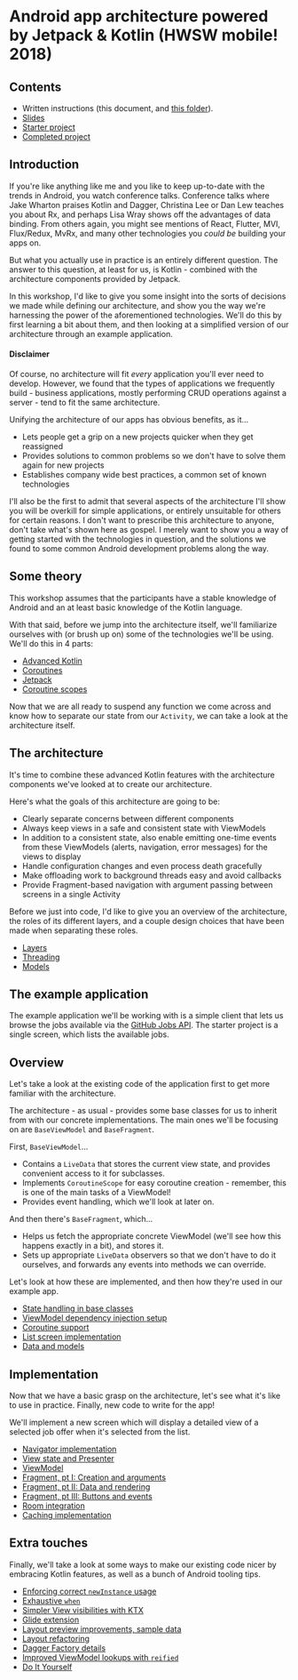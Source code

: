 # Android app architecture powered by Jetpack & Kotlin (HWSW mobile! 2018)

## Contents

- Written instructions (this document, and [this folder](./docs)).
- [Slides](./slides/slides.pdf)
- [Starter project](./projects/starter) 
- [Completed project](./projects/complete)

## Introduction

If you're like anything like me and you like to keep up-to-date with the trends in Android, you watch conference talks. Conference talks where Jake Wharton praises Kotlin and Dagger, Christina Lee or Dan Lew teaches you about Rx, and perhaps Lisa Wray shows off the advantages of data binding. From others again, you might see mentions of React, Flutter, MVI, Flux/Redux, MvRx, and many other technologies you _could be_ building your apps on.

But what you actually use in practice is an entirely different question. The answer to this question, at least for us, is Kotlin - combined with the architecture components provided by Jetpack.

In this workshop, I'd like to give you some insight into the sorts of decisions we made while defining our architecture, and show you the way we're harnessing the power of the aforementioned technologies. We'll do this by first learning a bit about them, and then looking at a simplified version of our architecture through an example application.

#### Disclaimer

Of course, no architecture will fit _every_ application you'll ever need to develop. However, we found that the types of applications we frequently build - business applications, mostly performing CRUD operations against a server - tend to fit the same architecture. 

Unifying the architecture of our apps has obvious benefits, as it... 
- Lets people get a grip on a new projects quicker when they get reassigned
- Provides solutions to common problems so we don't have to solve them again for new projects
- Establishes company wide best practices, a common set of known technologies

I'll also be the first to admit that several aspects of the architecture I'll show you will be overkill for simple applications, or entirely unsuitable for others for certain reasons. I don't want to prescribe this architecture to anyone, don't take what's shown here as gospel. I merely want to show you a way of getting started with the technologies in question, and the solutions we found to some common Android development problems along the way.

## Some theory

This workshop assumes that the participants have a stable knowledge of Android and an at least basic knowledge of the Kotlin language.

With that said, before we jump into the architecture itself, we'll familiarize ourselves with (or brush up on) some of the technologies we'll be using. We'll do this in 4 parts:

- [Advanced Kotlin](./docs/1_theory/advanced-kotlin.md)
- [Coroutines](./docs/1_theory/coroutines.md)
- [Jetpack](./docs/1_theory/jetpack.md)
- [Coroutine scopes](./docs/1_theory/coroutine-scopes.md)

Now that we are all ready to suspend any function we come across and know how to separate our state from our `Activity`, we can take a look at the architecture itself.

## The architecture

It's time to combine these advanced Kotlin features with the architecture components we've looked at to create our architecture.

Here's what the goals of this architecture are going to be:
- Clearly separate concerns between different components
- Always keep views in a safe and consistent state with ViewModels
- In addition to a consistent state, also enable emitting one-time events from these ViewModels (alerts, navigation, error messages) for the views to display
- Handle configuration changes and even process death gracefully
- Make offloading work to background threads easy and avoid callbacks
- Provide Fragment-based navigation with argument passing between screens in a single Activity
 
Before we just into code, I'd like to give you an overview of the architecture, the roles of its different layers, and a couple design choices that have been made when separating these roles.

- [Layers](./docs/2_architecture/layers.md)
- [Threading](./docs/2_architecture/threading.md)
- [Models](./docs/2_architecture/models.md)

## The example application

The example application we'll be working with is a simple client that lets us browse the jobs available via the [GitHub Jobs API](https://jobs.github.com/api). The starter project is a single screen, which lists the available jobs.

## Overview

Let's take a look at the existing code of the application first to get more familiar with the architecture.

The architecture - as usual - provides some base classes for us to inherit from with our concrete implementations. The main ones we'll be focusing on are `BaseViewModel` and `BaseFragment`.

First, `BaseViewModel`...
- Contains a `LiveData` that stores the current view state, and provides convenient access to it for subclasses.
- Implements `CoroutineScope` for easy coroutine creation - remember, this is one of the main tasks of a ViewModel!
- Provides event handling, which we'll look at later on.

And then there's `BaseFragment`, which...
- Helps us fetch the appropriate concrete ViewModel (we'll see how this happens exactly in a bit), and stores it.
- Sets up appropriate `LiveData` observers so that we don't have to do it ourselves, and forwards any events into methods we can override.

Let's look at how these are implemented, and then how they're used in our example app.

- [State handling in base classes](./docs/3_overview/state-handling.md)
- [ViewModel dependency injection setup](./docs/3_overview/di-setup.md)
- [Coroutine support](./docs/3_overview/coroutine-support.md)
- [List screen implementation](./docs/3_overview/list-screen.md)
- [Data and models](./docs/3_overview/data-and-models.md)

## Implementation

Now that we have a basic grasp on the architecture, let's see what it's like to use in practice. Finally, new code to write for the app!

We'll implement a new screen which will display a detailed view of a selected job offer when it's selected from the list.

- [Navigator implementation](./docs/4_implementation/navigator.md)
- [View state and Presenter](./docs/4_implementation/viewstate-and-presenter.md)
- [ViewModel](./docs/4_implementation/viewmodel.md)
- [Fragment, pt I: Creation and arguments](./docs/4_implementation/fragment-args.md)
- [Fragment, pt II: Data and rendering](./docs/4_implementation/fragment-data.md)
- [Fragment, pt III: Buttons and events](./docs/4_implementation/fragment-button.md)
- [Room integration](./docs/4_implementation/room.md)
- [Caching implementation](./docs/4_implementation/caching.md)

## Extra touches

Finally, we'll take a look at some ways to make our existing code nicer by embracing Kotlin features, as well as a bunch of Android tooling tips.

- [Enforcing correct `newInstance` usage](./docs/5_extra-touches/enforcing-newinstance.md)
- [Exhaustive `when`](./docs/5_extra-touches/exhaustive-when.md)
- [Simpler View visibilities with KTX](./docs/5_extra-touches/simpler-view-visibilities.md)
- [Glide extension](./docs/5_extra-touches/glide-extension.md)
- [Layout preview improvements, sample data](./docs/5_extra-touches/layout-preview-improvements.md)
- [Layout refactoring](./docs/5_extra-touches/layout-refactoring.md)
- [Dagger Factory details](./docs/5_extra-touches/dagger-factory-details.md)
- [Improved ViewModel lookups with `reified`](./docs/5_extra-touches/reified-viewmodel.md)
- [Do It Yourself](./docs/5_extra-touches/do-it-yourself.md)
